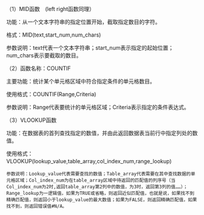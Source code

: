 （1）MID函数　(left right函数同理）

功能：从一个文本字符串的指定位置开始，截取指定数目的字符。　

格式：MID(text,start_num,num_chars)　

参数说明：text代表一个文本字符串；start_num表示指定的起始位置；num_chars表示要截取的数目。

（2）函数名称：COUNTIF 　　

主要功能：统计某个单元格区域中符合指定条件的单元格数目。 　　

使用格式：COUNTIF(Range,Criteria) 　　

参数说明：Range代表要统计的单元格区域；Criteria表示指定的条件表达式。　　 　　

（3）VLOOKUP函数　　

功能：在数据表的首列查找指定的数值，并由此返回数据表当前行中指定列处的数值。　　

使用格式：VLOOKUP(lookup_value,table_array,col_index_num,range_lookup)　　

```
参数说明：Lookup_value代表需要查找的数值；Table_array代表需要在其中查找数据的单元格区域；Col_index_num为在table_array区域中待返回的匹配值的列序号（当Col_index_num为2时,返回table_array第2列中的数值，为3时，返回第3列的值……）；Range_lookup为一逻辑值，如果为TRUE或省略，则返回近似匹配值，也就是说，如果找不到精确匹配值，则返回小于lookup_value的最大数值；如果为FALSE，则返回精确匹配值，如果找不到，则返回错误值#N/A。　　
```

